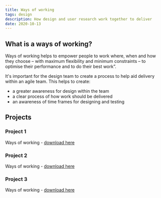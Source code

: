 ```yaml
---
title: Ways of working
tags: design
description: How design and user research work together to deliver
date: 2020-10-13
---
```


## What is a ways of working?

Ways of working helps to empower people to work where, when and how they choose – with maximum flexibility and minimum constraints – to optimise their performance and to do their best work”.

It's important for the design team to create a process to help aid delivery within an agile team. This helps to create:
* a greater awareness for design within the team
* a clear process of how work should be delivered
* an awareness of time frames for designing and testing

## Projects

### Project 1
Ways of working - [download here](https://....)

### Project 2
Ways of working - [download here](https://....)

### Project 3
Ways of working - [download here](https://....)

